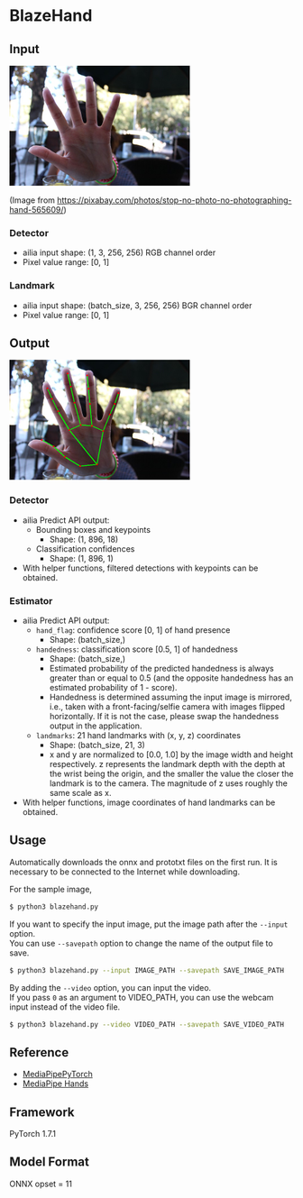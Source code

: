 # BlazeHand

## Input

<img src="person_hand.jpg" width="320px">

(Image from https://pixabay.com/photos/stop-no-photo-no-photographing-hand-565609/)

### Detector

- ailia input shape: (1, 3, 256, 256) RGB channel order
- Pixel value range: [0, 1]

### Landmark

- ailia input shape: (batch_size, 3, 256, 256) BGR channel order
- Pixel value range: [0, 1]

## Output

<img src="output.png" width="320px">

### Detector

- ailia Predict API output:
  - Bounding boxes and keypoints
    - Shape: (1, 896, 18)
  - Classification confidences
    - Shape: (1, 896, 1)
- With helper functions, filtered detections with keypoints can be obtained.

### Estimator

- ailia Predict API output:
  - `hand_flag`: confidence score [0, 1] of hand presence
    - Shape: (batch_size,)
  - `handedness`: classification score [0.5, 1] of handedness
    - Shape: (batch_size,)
    - Estimated probability of the predicted handedness is always greater
    than or equal to 0.5 (and the opposite handedness has an estimated
    probability of 1 - score).
    - Handedness is determined assuming the input image is mirrored, i.e.,
    taken with a front-facing/selfie camera with images flipped horizontally.
    If it is not the case, please swap the handedness output in the application.
  - `landmarks`: 21 hand landmarks with (x, y, z) coordinates
    - Shape: (batch_size, 21, 3)
    - x and y are normalized to [0.0, 1.0] by the image width and height
    respectively. z represents the landmark depth with the depth at the wrist
    being the origin, and the smaller the value the closer the landmark is to
    the camera. The magnitude of z uses roughly the same scale as x.
- With helper functions, image coordinates of hand landmarks can be obtained.

## Usage

Automatically downloads the onnx and prototxt files on the first run.
It is necessary to be connected to the Internet while downloading.

For the sample image,
``` bash
$ python3 blazehand.py 
```

If you want to specify the input image, put the image path after the `--input` option.  
You can use `--savepath` option to change the name of the output file to save.
```bash
$ python3 blazehand.py --input IMAGE_PATH --savepath SAVE_IMAGE_PATH
```

By adding the `--video` option, you can input the video.   
If you pass `0` as an argument to VIDEO_PATH, you can use the webcam input instead of the video file.
```bash
$ python3 blazehand.py --video VIDEO_PATH --savepath SAVE_VIDEO_PATH
```

## Reference

- [MediaPipePyTorch](https://github.com/zmurez/MediaPipePyTorch)
- [MediaPipe Hands](https://google.github.io/mediapipe/solutions/hands.html)

## Framework

PyTorch 1.7.1


## Model Format

ONNX opset = 11

